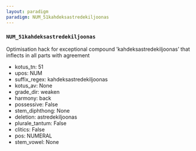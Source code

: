 ```yaml
---
layout: paradigm
paradigm: NUM_51kahdeksastredekiljoonas
---
```

### ` NUM_51kahdeksastredekiljoonas `

Optimisation hack for exceptional compound ’kahdeksastredekiljoonas’ that inflects in all parts with agreement
* kotus_tn: 51
* upos: NUM
* suffix_regex: kahdeksastredekiljoonas
* kotus_av: None
* grade_dir: weaken
* harmony: back
* possessive: False
* stem_diphthong: None
* deletion: astredekiljoonas
* plurale_tantum: False
* clitics: False
* pos: NUMERAL
* stem_vowel: None
